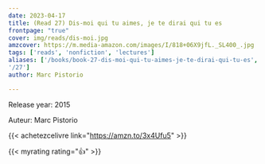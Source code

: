 ```yaml
---
date: 2023-04-17
title: (Read 27) Dis-moi qui tu aimes, je te dirai qui tu es
frontpage: "true"
cover: img/reads/dis-moi.jpg
amzcover: https://m.media-amazon.com/images/I/818+06X9jfL._SL400_.jpg
tags: ['reads', 'nonfiction', 'lectures']
aliases: ['/books/book-27-dis-moi-qui-tu-aimes-je-te-dirai-qui-tu-es',
'/27']
author: Marc Pistorio

---
```


Release year: 2015

Auteur: Marc Pistorio

{{< achetezcelivre link="https://amzn.to/3x4Ufu5" >}}

{{< myrating rating="👍" >}}

